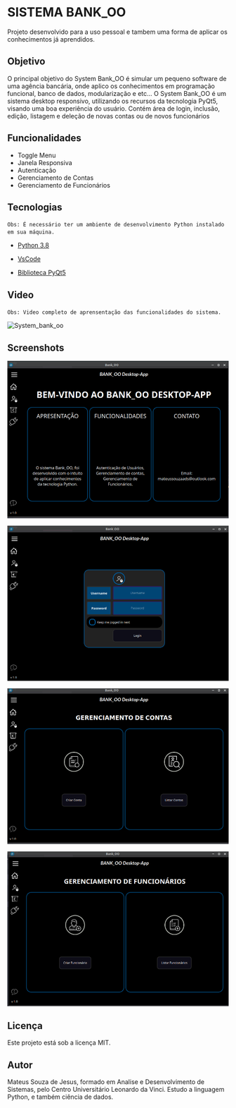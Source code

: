 # SISTEMA BANK_OO

Projeto desenvolvido para a uso pessoal e tambem uma forma de aplicar os conhecimentos já aprendidos. 


## Objetivo

O principal objetivo do System Bank_OO é simular um pequeno software de uma agência bancária, onde aplico os conhecimentos em programação funcional, banco de dados, modularização e etc... 
O System Bank_OO é um sistema desktop responsivo, utilizando os recursos da tecnologia PyQt5, visando uma boa experiência do usuário. Contém área de login, inclusão, edição, listagem e deleção de novas contas ou de novos funcionários

## Funcionalidades

- Toggle Menu
- Janela Responsiva
- Autenticação
- Gerenciamento de Contas
- Gerenciamento de Funcionários


## Tecnologias

`Obs: É necessário ter um ambiente de desenvolvimento Python instalado em sua máquina.`

- [Python 3.8](https://www.python.org/downloads/)

- [VsCode](https://code.visualstudio.com/download)

- [Biblioteca PyQt5](https://pypi.org/project/PyQt5/)

## Video

`Obs: Video completo de aprensentação das funcionalidades do sistema.`

![System_bank_oo](https://user-images.githubusercontent.com/76917438/117085359-e60af000-ad1f-11eb-8522-56cdcd878026.gif)


## Screenshots

![home](./screenshots/home_bank.png)

![login](./screenshots/login.png)

![contas](./screenshots/contas.png)

![funcionarios](./screenshots/fun.png)

## Licença

Este projeto está sob a licença MIT.


## Autor

Mateus Souza de Jesus, formado em Analise e Desenvolvimento de Sistemas, pelo Centro Universitário Leonardo da Vinci. Estudo a linguagem Python, e também ciência de dados.
